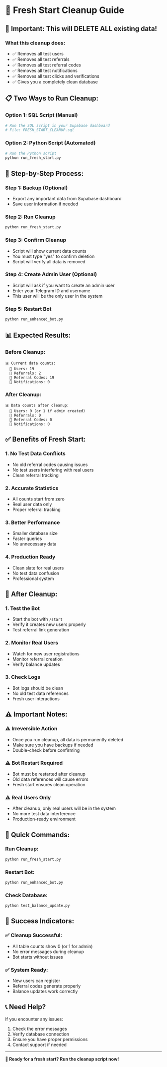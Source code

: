 # 🧹 Fresh Start Cleanup Guide

## 🚨 **Important: This will DELETE ALL existing data!**

### **What this cleanup does:**
- ✅ Removes all test users
- ✅ Removes all test referrals
- ✅ Removes all test referral codes
- ✅ Removes all test notifications
- ✅ Removes all test clicks and verifications
- ✅ Gives you a completely clean database

## 📋 **Two Ways to Run Cleanup:**

### **Option 1: SQL Script (Manual)**
```bash
# Run the SQL script in your Supabase dashboard
# File: FRESH_START_CLEANUP.sql
```

### **Option 2: Python Script (Automated)**
```bash
# Run the Python script
python run_fresh_start.py
```

## 🔧 **Step-by-Step Process:**

### **Step 1: Backup (Optional)**
- Export any important data from Supabase dashboard
- Save user information if needed

### **Step 2: Run Cleanup**
```bash
python run_fresh_start.py
```

### **Step 3: Confirm Cleanup**
- Script will show current data counts
- You must type "yes" to confirm deletion
- Script will verify all data is removed

### **Step 4: Create Admin User (Optional)**
- Script will ask if you want to create an admin user
- Enter your Telegram ID and username
- This user will be the only user in the system

### **Step 5: Restart Bot**
```bash
python run_enhanced_bot.py
```

## 📊 **Expected Results:**

### **Before Cleanup:**
```
📊 Current data counts:
  👥 Users: 19
  🔗 Referrals: 2
  🎫 Referral Codes: 19
  🔔 Notifications: 0
```

### **After Cleanup:**
```
📊 Data counts after cleanup:
  👥 Users: 0 (or 1 if admin created)
  🔗 Referrals: 0
  🎫 Referral Codes: 0
  🔔 Notifications: 0
```

## ✅ **Benefits of Fresh Start:**

### **1. No Test Data Conflicts**
- No old referral codes causing issues
- No test users interfering with real users
- Clean referral tracking

### **2. Accurate Statistics**
- All counts start from zero
- Real user data only
- Proper referral tracking

### **3. Better Performance**
- Smaller database size
- Faster queries
- No unnecessary data

### **4. Production Ready**
- Clean slate for real users
- No test data confusion
- Professional system

## 🚀 **After Cleanup:**

### **1. Test the Bot**
- Start the bot with `/start`
- Verify it creates new users properly
- Test referral link generation

### **2. Monitor Real Users**
- Watch for new user registrations
- Monitor referral creation
- Verify balance updates

### **3. Check Logs**
- Bot logs should be clean
- No old test data references
- Fresh user interactions

## ⚠️ **Important Notes:**

### **⚠️ Irreversible Action**
- Once you run cleanup, all data is permanently deleted
- Make sure you have backups if needed
- Double-check before confirming

### **⚠️ Bot Restart Required**
- Bot must be restarted after cleanup
- Old data references will cause errors
- Fresh start ensures clean operation

### **⚠️ Real Users Only**
- After cleanup, only real users will be in the system
- No more test data interference
- Production-ready environment

## 🎯 **Quick Commands:**

### **Run Cleanup:**
```bash
python run_fresh_start.py
```

### **Restart Bot:**
```bash
python run_enhanced_bot.py
```

### **Check Database:**
```bash
python test_balance_update.py
```

## 🎉 **Success Indicators:**

### **✅ Cleanup Successful:**
- All table counts show 0 (or 1 for admin)
- No error messages during cleanup
- Bot starts without issues

### **✅ System Ready:**
- New users can register
- Referral codes generate properly
- Balance updates work correctly

## 📞 **Need Help?**

If you encounter any issues:
1. Check the error messages
2. Verify database connection
3. Ensure you have proper permissions
4. Contact support if needed

---

**🎯 Ready for a fresh start? Run the cleanup script now!**
